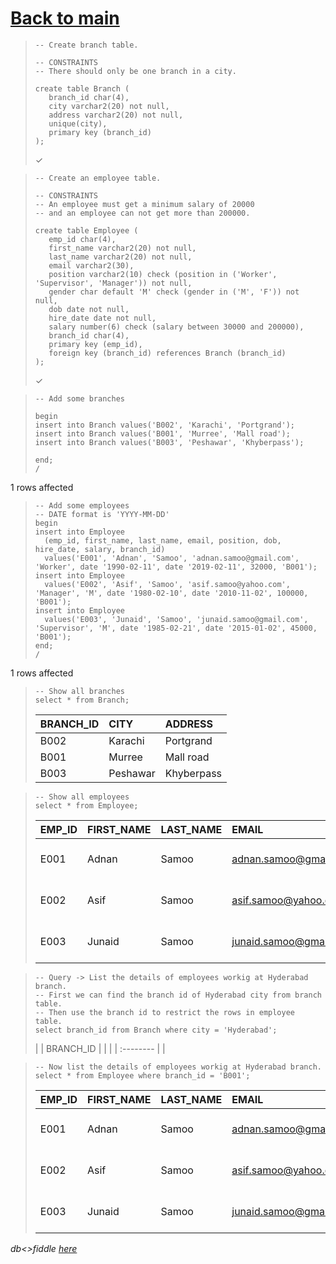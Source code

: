 # [Back to main](https://github.com/glaghari/database-assignement-2019)
<!-- -->
>     -- Create branch table.
>     
>     -- CONSTRAINTS
>     -- There should only be one branch in a city.
>     
>     create table Branch (
>        branch_id char(4),
>        city varchar2(20) not null,
>        address varchar2(20) not null,
>        unique(city),
>        primary key (branch_id)
>     );
> 
> ✓

<!-- -->
>     -- Create an employee table.
>     
>     -- CONSTRAINTS
>     -- An employee must get a minimum salary of 20000
>     -- and an employee can not get more than 200000.
>     
>     create table Employee (
>        emp_id char(4),
>        first_name varchar2(20) not null,
>        last_name varchar2(20) not null,
>        email varchar2(30),
>        position varchar2(10) check (position in ('Worker', 'Supervisor', 'Manager')) not null,
>        gender char default 'M' check (gender in ('M', 'F')) not null,
>        dob date not null,
>        hire_date date not null,
>        salary number(6) check (salary between 30000 and 200000),
>        branch_id char(4),
>        primary key (emp_id),
>        foreign key (branch_id) references Branch (branch_id)
>     );
> 
> ✓

<!-- -->
>     -- Add some branches
>     
>     begin
>     insert into Branch values('B002', 'Karachi', 'Portgrand');
>     insert into Branch values('B001', 'Murree', 'Mall road');
>     insert into Branch values('B003', 'Peshawar', 'Khyberpass');
>     
>     end;
>     /
> 
1 rows affected

<!-- -->
>     -- Add some employees
>     -- DATE format is 'YYYY-MM-DD'
>     begin
>     insert into Employee
>       (emp_id, first_name, last_name, email, position, dob, hire_date, salary, branch_id)
>       values('E001', 'Adnan', 'Samoo', 'adnan.samoo@gmail.com', 'Worker', date '1990-02-11', date '2019-02-11', 32000, 'B001');
>     insert into Employee
>       values('E002', 'Asif', 'Samoo', 'asif.samoo@yahoo.com', 'Manager', 'M', date '1980-02-10', date '2010-11-02', 100000, 'B001');
>     insert into Employee
>       values('E003', 'Junaid', 'Samoo', 'junaid.samoo@gmail.com', 'Supervisor', 'M', date '1985-02-21', date '2015-01-02', 45000, 'B001');
>     end;
>     /
> 
1 rows affected

<!-- -->
>     -- Show all branches
>     select * from Branch;
> 
> | BRANCH_ID | CITY     | ADDRESS    |
> | :-------- | :------- | :--------- |
> | B002      | Karachi  | Portgrand  |
> | B001      | Murree   | Mall road  |
> | B003      | Peshawar | Khyberpass |

<!-- -->
>     -- Show all employees
>     select * from Employee;
> 
> | EMP_ID | FIRST_NAME | LAST_NAME | EMAIL                  | POSITION   | GENDER | DOB       | HIRE_DATE | SALARY | BRANCH_ID |
> | :----- | :--------- | :-------- | :--------------------- | :--------- | :----- | :-------- | :-------- | -----: | :-------- |
> | E001   | Adnan      | Samoo     | adnan.samoo@gmail.com  | Worker     | M      | 11-FEB-90 | 11-FEB-19 |  32000 | B001      |
> | E002   | Asif       | Samoo     | asif.samoo@yahoo.com   | Manager    | M      | 10-FEB-80 | 02-NOV-10 | 100000 | B001      |
> | E003   | Junaid     | Samoo     | junaid.samoo@gmail.com | Supervisor | M      | 21-FEB-85 | 02-JAN-15 |  45000 | B001      |

<!-- -->
>     -- Query -> List the details of employees workig at Hyderabad branch.
>     -- First we can find the branch id of Hyderabad city from branch table.
>     -- Then use the branch id to restrict the rows in employee table.
>     select branch_id from Branch where city = 'Hyderabad';
> 
> | | BRANCH_ID | |
> | | :-------- | |

<!-- -->
>     -- Now list the details of employees workig at Hyderabad branch.
>     select * from Employee where branch_id = 'B001';
> 
> | EMP_ID | FIRST_NAME | LAST_NAME | EMAIL                  | POSITION   | GENDER | DOB       | HIRE_DATE | SALARY | BRANCH_ID |
> | :----- | :--------- | :-------- | :--------------------- | :--------- | :----- | :-------- | :-------- | -----: | :-------- |
> | E001   | Adnan      | Samoo     | adnan.samoo@gmail.com  | Worker     | M      | 11-FEB-90 | 11-FEB-19 |  32000 | B001      |
> | E002   | Asif       | Samoo     | asif.samoo@yahoo.com   | Manager    | M      | 10-FEB-80 | 02-NOV-10 | 100000 | B001      |
> | E003   | Junaid     | Samoo     | junaid.samoo@gmail.com | Supervisor | M      | 21-FEB-85 | 02-JAN-15 |  45000 | B001      |

*db<>fiddle [here](https://dbfiddle.uk/?rdbms=oracle_11.2&fiddle=b4f97b0ee6904b27f4e04e27671d1b2f)*

